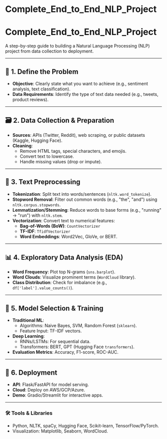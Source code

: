 # Complete_End_to_End_NLP_Project

# Complete_End_to_End_NLP_Project

A step-by-step guide to building a Natural Language Processing (NLP) project from data collection to deployment.  

---

## 📌 **1. Define the Problem**  
- **Objective**: Clearly state what you want to achieve (e.g., sentiment analysis, text classification).  
- **Data Requirements**: Identify the type of text data needed (e.g., tweets, product reviews).  

---

## 🗃️ **2. Data Collection & Preparation**  
- **Sources**: APIs (Twitter, Reddit), web scraping, or public datasets (Kaggle, Hugging Face).  
- **Cleaning**:  
  - Remove HTML tags, special characters, and emojis.  
  - Convert text to lowercase.  
  - Handle missing values (drop or impute).  

---

## 🔧 **3. Text Preprocessing**  
- **Tokenization**: Split text into words/sentences (`nltk.word_tokenize`).  
- **Stopword Removal**: Filter out common words (e.g., "the", "and") using `nltk.corpus.stopwords`.  
- **Lemmatization/Stemming**: Reduce words to base forms (e.g., "running" → "run") with `nltk.stem`.  
- **Vectorization**: Convert text to numerical features:  
  - **Bag-of-Words (BoW)**: `CountVectorizer`  
  - **TF-IDF**: `TfidfVectorizer`  
  - **Word Embeddings**: Word2Vec, GloVe, or BERT.  

---

## 📊 **4. Exploratory Data Analysis (EDA)**  
- **Word Frequency**: Plot top N-grams (`sns.barplot`).  
- **Word Clouds**: Visualize prominent terms (`WordCloud` library).  
- **Class Distribution**: Check for imbalance (e.g., `df['label'].value_counts()`).  

---

## 🤖 **5. Model Selection & Training**  
- **Traditional ML**:  
  - Algorithms: Naive Bayes, SVM, Random Forest (`sklearn`).  
  - Feature Input: TF-IDF vectors.  
- **Deep Learning**:  
  - RNNs/LSTMs: For sequential data.  
  - Transformers: BERT, GPT (Hugging Face `transformers`).  
- **Evaluation Metrics**: Accuracy, F1-score, ROC-AUC.  

---

## 🚀 **6. Deployment**  
- **API**: Flask/FastAPI for model serving.  
- **Cloud**: Deploy on AWS/GCP/Azure.  
- **Demo**: Gradio/Streamlit for interactive apps.  

---

### 🛠️ **Tools & Libraries**  
- Python, NLTK, spaCy, Hugging Face, Scikit-learn, TensorFlow/PyTorch.  
- Visualization: Matplotlib, Seaborn, WordCloud.  

